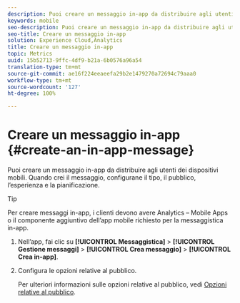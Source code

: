 ```yaml
---
description: Puoi creare un messaggio in-app da distribuire agli utenti dei dispositivi mobili. Quando crei il messaggio, configurane il tipo, il pubblico, l’esperienza e la pianificazione.
keywords: mobile
seo-description: Puoi creare un messaggio in-app da distribuire agli utenti dei dispositivi mobili. Quando crei il messaggio, configurane il tipo, il pubblico, l’esperienza e la pianificazione.
seo-title: Creare un messaggio in-app
solution: Experience Cloud,Analytics
title: Creare un messaggio in-app
topic: Metrics
uuid: 15b52713-9ffc-4df9-b21a-6b0576a96a54
translation-type: tm+mt
source-git-commit: ae16f224eeaeefa29b2e1479270a72694c79aaa0
workflow-type: tm+mt
source-wordcount: '127'
ht-degree: 100%

---
```



# Creare un messaggio in-app {#create-an-in-app-message}

Puoi creare un messaggio in-app da distribuire agli utenti dei dispositivi mobili. Quando crei il messaggio, configurane il tipo, il pubblico, l’esperienza e la pianificazione.

>[!TIP]
>
>Per creare messaggi in-app, i clienti devono avere Analytics – Mobile Apps o il componente aggiuntivo dell’app mobile richiesto per la messaggistica in-app.

1. Nell’app, fai clic su **[!UICONTROL Messaggistica]** > **[!UICONTROL Gestione messaggi]** > **[!UICONTROL Crea messaggio]** > **[!UICONTROL Crea in-app]**.
1. Configura le opzioni relative al pubblico.

   Per ulteriori informazioni sulle opzioni relative al pubblico, vedi [Opzioni relative al pubblico](/help/using/in-app-messaging/t-in-app-message/c-audience-in-app-message.md).
